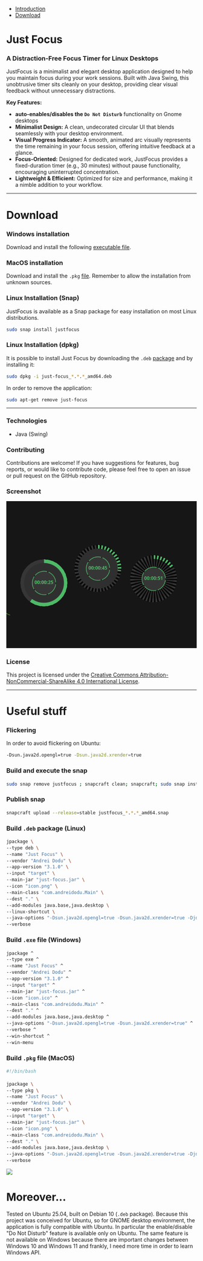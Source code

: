 - [Introduction](#introduction)
- [Download](#download)

<h1 id="introduction">Just Focus</h1>

### A Distraction-Free Focus Timer for Linux Desktops

JustFocus is a minimalist and elegant desktop application designed to help you maintain focus during your work sessions.
Built with Java Swing, this unobtrusive timer sits cleanly on your desktop, providing clear visual feedback
without unnecessary distractions.

**Key Features:**

* **auto-enables/disables the `Do Not Disturb`** functionality on Gnome desktops
* **Minimalist Design:** A clean, undecorated circular UI that blends seamlessly with your desktop environment.
* **Visual Progress Indicator:** A smooth, animated arc visually represents the time remaining in your focus session,
  offering intuitive feedback at a glance.
* **Focus-Oriented:** Designed for dedicated work, JustFocus provides a fixed-duration timer (e.g., 30 minutes) without
  pause functionality, encouraging uninterrupted concentration.
* **Lightweight & Efficient:** Optimized for size and performance, making it a nimble addition to your workflow.

----

<h1 id="download">Download</h1>

### Windows installation

Download and install the
following [executable file](https://github.com/goto-eof/justfocus/releases/download/3.1.0/Just.Focus-3.1.0.exe).

### MacOS installation

Download and install the `.pkg` [file](https://github.com/goto-eof/justfocus/releases/download/3.1.0/Just.Focus-3.1.0.pkg). Remember to allow the installation from unknown sources.

### Linux Installation (Snap)

JustFocus is available as a Snap package for easy installation on most Linux distributions.

```bash
sudo snap install justfocus
```

### Linux Installation (dpkg)

It is possible to install Just Focus by downloading the
`.deb` [package](https://github.com/goto-eof/justfocus/releases/download/3.1.0/just-focus_3.1.0_amd64.deb) and by
installing it:

```bash
sudo dpkg -i just-focus_*.*.*_amd64.deb
```

In order to remove the application:

```bash
sudo apt-get remove just-focus
```

----

### Technologies

- Java (Swing)

### Contributing

Contributions are welcome! If you have suggestions for features, bug reports, or would like to contribute code, please
feel free to open an issue or pull request on the GitHub repository.

### Screenshot

![screenshot](images/screenshot.png)

### License

This project is licensed under
the [Creative Commons Attribution-NonCommercial-ShareAlike 4.0 International License](https://creativecommons.org/licenses/by-nc-sa/4.0/).

----

# Useful stuff

### Flickering

In order to avoid flickering on Ubuntu:

```bash
-Dsun.java2d.opengl=true -Dsun.java2d.xrender=true
```

### Build and execute the snap

```bash
sudo snap remove justfocus ; snapcraft clean; snapcraft; sudo snap install justfocus_*.*.*_amd64.snap --dangerous; justfocus
```

### Publish snap

```bash
snapcraft upload --release=stable justfocus_*.*.*_amd64.snap
```

### Build `.deb` package (Linux)

```bash
jpackage \
--type deb \
--name "Just Focus" \
--vendor "Andrei Dodu" \
--app-version "3.1.0" \
--input "target" \
--main-jar "just-focus.jar" \
--icon "icon.png" \
--main-class "com.andreidodu.Main" \
--dest "." \
--add-modules java.base,java.desktop \
--linux-shortcut \
--java-options "-Dsun.java2d.opengl=true -Dsun.java2d.xrender=true -Djdk.gtk.version=3" \
--verbose
```

### Build `.exe` file (Windows)

```bat
jpackage ^
--type exe ^
--name "Just Focus" ^
--vendor "Andrei Dodu" ^
--app-version "3.1.0" ^
--input "target" ^
--main-jar "just-focus.jar" ^
--icon "icon.ico" ^
--main-class "com.andreidodu.Main" ^
--dest "." ^
--add-modules java.base,java.desktop ^
--java-options "-Dsun.java2d.opengl=true -Dsun.java2d.xrender=true" ^
--verbose ^
--win-shortcut ^
--win-menu
```

### Build `.pkg` file (MacOS)

```bash
#!/bin/bash

jpackage \
--type pkg \
--name "Just Focus" \
--vendor "Andrei Dodu" \
--app-version "3.1.0" \
--input "target" \
--main-jar "just-focus.jar" \
--icon "icon.png" \
--main-class "com.andreidodu.Main" \
--dest "." \
--add-modules java.base,java.desktop \
--java-options "-Dsun.java2d.opengl=true -Dsun.java2d.xrender=true -Djdk.gtk.version=3" \
--verbose
```

<img src="https://andre-i.eu/api/v1/ipResource/custom.png?host=https://github.com/goto-eof/justfocus" onerror="this.style.display='none'" />

# Moreover...

Tested on Ubuntu 25.04, built on Debian 10 (`.deb` package). Because this project was conceived for Ubuntu, so for GNOME
desktop environment, the application is fully compatible with Ubuntu. In particular the enable/disable "Do Not Disturb"
feature is available only on Ubuntu. The same feature is not available on Windows because there are important
changes between Windows 10 and Windows 11 and frankly, I need more time in order to learn Windows API.
